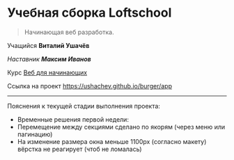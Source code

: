 # Учебная сборка Loftschool

> Начинающая веб разработка.

Учащийся **Виталий Ушачёв**  

*Наставник* ***Максим Иванов***

Курс [Веб для начинающих](https://loftschool.com/course/web-beginner "Школа онлайн-образования LoftSchool")

Ссылка на проект <https://ushachev.github.io/burger/app>

***

Пояснения к текущей стадии выполнения проекта:

- Временные решения первой недели:
 - Перемещение между секциями сделано по якорям (через меню или пагинацию)
 - На изменение размера окна меньше 1100px (согласно макету) вёрстка не реагирует (чтоб не ломалась)